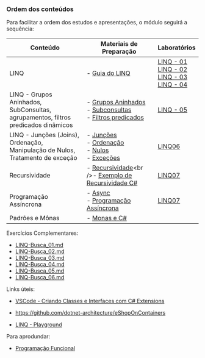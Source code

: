 ### Ordem dos conteúdos

Para facilitar a ordem dos estudos e apresentações, o módulo seguirá a sequência:

| Conteúdo                                                     | Materiais de Preparação                                      | Laboratórios                                                 |
| ------------------------------------------------------------ | ------------------------------------------------------------ | ------------------------------------------------------------ |
| LINQ                                                         | - [Guia do LINQ](https://docs.microsoft.com/pt-br/dotnet/csharp/linq/) | [LINQ - 01](Laboratorio/LINQ01.md)<br />[LINQ - 02](Laboratorio/LINQ02.md)<br />[LINQ - 03](Laboratorio/LINQ03.md)<br />[LINQ - 04](Laboratorio/LINQ04.md) |
| LINQ - Grupos Aninhados, SubConsultas, agrupamentos, filtros predicados dinâmicos | - [Grupos Aninhados](https://docs.microsoft.com/pt-br/dotnet/csharp/linq/create-a-nested-group)<br />- [Subconsultas](https://docs.microsoft.com/pt-br/dotnet/csharp/linq/perform-a-subquery-on-a-grouping-operation)<br />- [Filtros predicados](https://docs.microsoft.com/pt-br/dotnet/csharp/linq/dynamically-specify-predicate-filters-at-runtime) | [LINQ - 05](Laboratorio/LINQ05.md)                           |
| LINQ - Junções (Joins), Ordenação, Manipulação de Nulos, Tratamento de exceção | - [Junções](https://docs.microsoft.com/pt-br/dotnet/csharp/programming-guide/delegates/)<br />- [Ordenação](https://docs.microsoft.com/pt-br/dotnet/csharp/programming-guide/statements-expressions-operators/anonymous-methods)<br />- [Nulos](https://docs.microsoft.com/pt-br/dotnet/csharp/linq/handle-null-values-in-query-expressions)<br />- [Exceções](https://docs.microsoft.com/pt-br/dotnet/csharp/linq/handle-exceptions-in-query-expressions) | [LINQ06](Laboratorio/LINQ06.md)                              |
| Recursividade                                                | - [Recursividade](https://pt.wikipedia.org/wiki/Recursividade_(ci%C3%AAncia_da_computa%C3%A7%C3%A3o))<br />- [Exemplo de Recursividade C#](https://code.msdn.microsoft.com/windowsdesktop/Exemplo-de-mtodo-recursivo-1f51a7d8) | [LINQ07](Laboratorio/LINQ07.md)                              |
| Programação Assíncrona                                       | - [Async](https://docs.microsoft.com/pt-br/dotnet/csharp/async)<br />- [Programação Assíncrona](Preparacao/Assincrona.md) | [LINQ07](Laboratorio/LINQ07.md)                              |
| Padrões e Mônas                                              | - [Monas e C#](https://mikhail.io/2018/07/monads-explained-in-csharp-again/) |                                                              |

Exercícios Complementares:

- [LINQ-Busca_01.md](Laboratorio/LINQ-Busca_01.md) 
- [LINQ-Busca_02.md](Laboratorio/LINQ-Busca_02.md) 
- [LINQ-Busca_03.md](Laboratorio/LINQ-Busca_03.md)  
- [LINQ-Busca_04.md](Laboratorio/LINQ-Busca_04.md) 
- [LINQ-Busca_05.md](Laboratorio/LINQ-Busca_05.md) 
- [LINQ-Busca_06.md](Laboratorio/LINQ-Busca_06.md) 



Links úteis:

- [VSCode - Criando Classes e Interfaces com C# Extensions](https://medium.com/@renato.groffe/net-core-visual-studio-code-criando-rapidamente-classes-e-interfaces-com-c-extensions-e73bad83e867)

- https://github.com/dotnet-architecture/eShopOnContainers

- [LINQ - Playground](https://www.codingame.com/playgrounds/213/using-c-linq---a-practical-overview/combined-exercise-1)

  

Para aprodundar:

- [Programação Funcional](https://en.wikipedia.org/wiki/Monad_(functional_programming))

